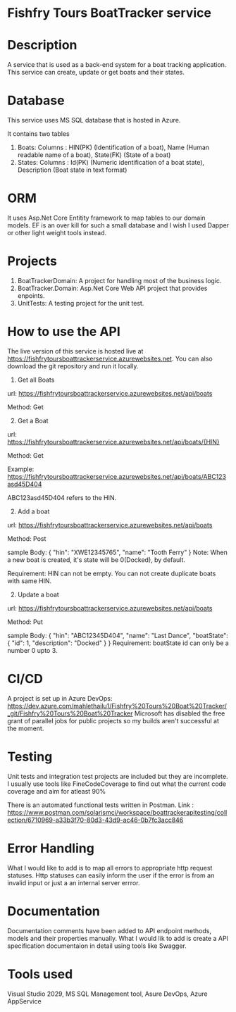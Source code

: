 # Fishfry Tours BoatTracker service

# Description
A service that is used as a back-end system for a boat tracking application. 
This service can create, update or get boats and their states.

# Database

This service uses MS SQL database that is hosted in Azure. 

It contains two tables 

1. Boats: 
   Columns : HIN(PK) (Identification of a boat), 
             Name (Human readable name of a boat),
             State(FK) (State of a boat)
2. States: 
   Columns : Id(PK) (Numeric identification of a boat state), 
             Description (Boat state in text format)
             
# ORM

It uses Asp.Net Core Entitity framework to map tables to our domain models. EF is an over kill for such a small database and I wish I used Dapper or other light weight tools instead.

# Projects

1. BoatTrackerDomain: A project for handling most of the business logic.
2. BoatTracker.Domain: Asp.Net Core Web API project that provides enpoints.
3. UnitTests: A testing project for the unit test.

# How to use the API

The live version of this service is hosted live at https://fishfrytoursboattrackerservice.azurewebsites.net. You can also download the git repository and run it locally.

1. Get all Boats

 url: https://fishfrytoursboattrackerservice.azurewebsites.net/api/boats
 
 Method: Get
 
 2. Get a Boat

 url: https://fishfrytoursboattrackerservice.azurewebsites.net/api/boats/{HIN}
 
 Method: Get

 Example: https://fishfrytoursboattrackerservice.azurewebsites.net/api/boats/ABC123asd45D404
 
  ABC123asd45D404 refers to the HIN.

2. Add a boat

 url: https://fishfrytoursboattrackerservice.azurewebsites.net/api/boats

Method: Post

sample Body:   {
                  "hin": "XWE12345765",
                  "name": "Tooth Ferry"
                 }
 Note: When a new boat is created, it's state will be 0(Docked), by default.
   
 Requirement: HIN can not be empty. You can not create duplicate boats with same HIN.
 
 2. Update a boat

 url: https://fishfrytoursboattrackerservice.azurewebsites.net/api/boats

 Method: Put
 
 sample Body:  {
                    "hin": "ABC12345D404",
                    "name": "Last Dance",
                    "boatState": {
                        "id": 1,
                        "description": "Docked"
                    }
                }
  Requirement: boatState id can only be a number 0 upto 3.  
 
 # CI/CD
  
  A project is set up in Azure DevOps: https://dev.azure.com/mahlethailu1/Fishfry%20Tours%20Boat%20Tracker/_git/Fishfry%20Tours%20Boat%20Tracker
  Microsoft has disabled the free grant of parallel jobs for public projects so my builds aren't successful at the moment. 

# Testing
 
  
  Unit tests and integration test projects are included but they are incomplete. I usually use tools like FineCodeCoverage to find out what the current code coverage and aim for atleast 90%
  
  There is an automated functional tests written in Postman. Link : https://www.postman.com/solarismci/workspace/boattrackerapitesting/collection/6710969-a33b3f70-80d3-43d9-ac46-0b7fc3acc846


 # Error Handling
 
 What I would like to add is to map all errors to appropriate http request statuses. Http statuses can easily inform the user if the error is from an invalid input or just a an internal server errror.
 
  # Documentation
  
  Documentation comments have been added to API endpoint methods, models and their properties manually. What I would lik to add is create a API specification documentaion in detail using tools like Swagger. 
  
 
   # Tools used
   
   Visual Studio 2029, MS SQL Management tool, Asure DevOps, Azure AppService
